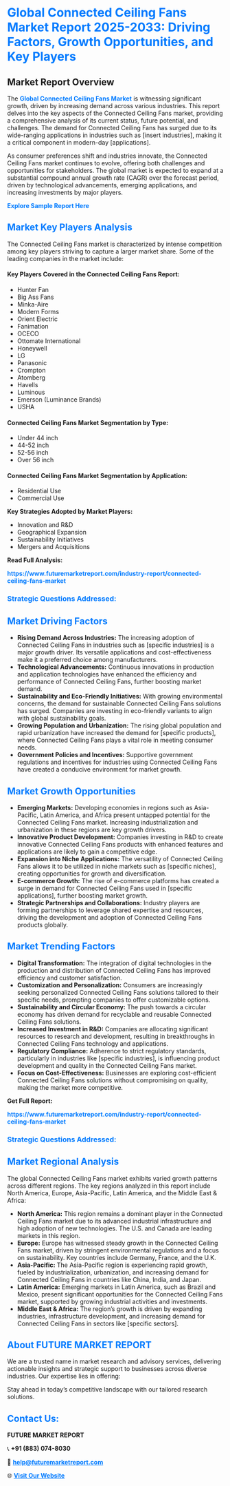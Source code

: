 <h1 style="color: #007BFF;">Global Connected Ceiling Fans Market Report 2025-2033: Driving Factors, Growth Opportunities, and Key Players</h1>

<section id="overview">
<h2>Market Report Overview</h2>
<p>The <a href="https://www.futuremarketreport.com/industry-report/connected-ceiling-fans-market" style="color: #007BFF; text-decoration: none;"><strong>Global Connected Ceiling Fans Market</strong></a> is witnessing significant growth, driven by increasing demand across various industries. This report delves into the key aspects of the Connected Ceiling Fans market, providing a comprehensive analysis of its current status, future potential, and challenges. The demand for Connected Ceiling Fans has surged due to its wide-ranging applications in industries such as [insert industries], making it a critical component in modern-day [applications].</p>
<p>As consumer preferences shift and industries innovate, the Connected Ceiling Fans market continues to evolve, offering both challenges and opportunities for stakeholders. The global market is expected to expand at a substantial compound annual growth rate (CAGR) over the forecast period, driven by technological advancements, emerging applications, and increasing investments by major players.</p>
</section>

<section id="overview">
<p><a href="https://www.futuremarketreport.com/request-sample/reportId=43293" style="color: #007BFF; text-decoration: none;"><strong>Explore Sample Report Here</strong></a></p>
</section>

<section id="key-players">
<h2 style="color: #007BFF;">Market Key Players Analysis</h2>
<p>The Connected Ceiling Fans market is characterized by intense competition among key players striving to capture a larger market share. Some of the leading companies in the market include:</p>
<h4>Key Players Covered in the Connected Ceiling Fans Report:</h4>
<ul><li>Hunter Fan</li><li>Big Ass Fans</li><li>Minka-Aire</li><li>Modern Forms</li><li>Orient Electric</li><li>Fanimation</li><li>OCECO</li><li>Ottomate International</li><li>Honeywell</li><li>LG</li><li>Panasonic</li><li>Crompton</li><li>Atomberg</li><li>Havells</li><li>Luminous</li><li>Emerson (Luminance Brands)</li><li>USHA</li></ul>
<h4>Connected Ceiling Fans Market Segmentation by Type:</h4>
<ul><li>Under 44 inch</li><li>44-52 inch</li><li>52-56 inch</li><li>Over 56 inch</li></ul>

<h4>Connected Ceiling Fans Market Segmentation by Application:</h4>
<ul><li>Residential Use</li><li>Commercial Use</li></ul>
<p><strong>Key Strategies Adopted by Market Players:</strong></p>
<ul>
<li>Innovation and R&D</li>
<li>Geographical Expansion</li>
<li>Sustainability Initiatives</li>
<li>Mergers and Acquisitions</li>
</ul>
</section>

<section>
<p><strong>Read Full Analysis: </strong></p><a href="https://www.futuremarketreport.com/industry-report/connected-ceiling-fans-market" style="color: #007BFF; text-decoration: none;"><strong>https://www.futuremarketreport.com/industry-report/connected-ceiling-fans-market</strong></a>
<h3 style="color: #007BFF;">Strategic Questions Addressed:</h3>
</section>

<section id="driving-factors">
<h2 style="color: #007BFF;">Market Driving Factors</h2>
<ul>
<li><strong>Rising Demand Across Industries:</strong> The increasing adoption of Connected Ceiling Fans in industries such as [specific industries] is a major growth driver. Its versatile applications and cost-effectiveness make it a preferred choice among manufacturers.</li>
<li><strong>Technological Advancements:</strong> Continuous innovations in production and application technologies have enhanced the efficiency and performance of Connected Ceiling Fans, further boosting market demand.</li>
<li><strong>Sustainability and Eco-Friendly Initiatives:</strong> With growing environmental concerns, the demand for sustainable Connected Ceiling Fans solutions has surged. Companies are investing in eco-friendly variants to align with global sustainability goals.</li>
<li><strong>Growing Population and Urbanization:</strong> The rising global population and rapid urbanization have increased the demand for [specific products], where Connected Ceiling Fans plays a vital role in meeting consumer needs.</li>
<li><strong>Government Policies and Incentives:</strong> Supportive government regulations and incentives for industries using Connected Ceiling Fans have created a conducive environment for market growth.</li>
</ul>
</section>

<section id="growth-opportunities">
<h2 style="color: #007BFF;">Market Growth Opportunities</h2>
<ul>
<li><strong>Emerging Markets:</strong> Developing economies in regions such as Asia-Pacific, Latin America, and Africa present untapped potential for the Connected Ceiling Fans market. Increasing industrialization and urbanization in these regions are key growth drivers.</li>
<li><strong>Innovative Product Development:</strong> Companies investing in R&D to create innovative Connected Ceiling Fans products with enhanced features and applications are likely to gain a competitive edge.</li>
<li><strong>Expansion into Niche Applications:</strong> The versatility of Connected Ceiling Fans allows it to be utilized in niche markets such as [specific niches], creating opportunities for growth and diversification.</li>
<li><strong>E-commerce Growth:</strong> The rise of e-commerce platforms has created a surge in demand for Connected Ceiling Fans used in [specific applications], further boosting market growth.</li>
<li><strong>Strategic Partnerships and Collaborations:</strong> Industry players are forming partnerships to leverage shared expertise and resources, driving the development and adoption of Connected Ceiling Fans products globally.</li>
</ul>
</section>

<section id="trending-factors">
<h2 style="color: #007BFF;">Market Trending Factors</h2>
<ul>
<li><strong>Digital Transformation:</strong> The integration of digital technologies in the production and distribution of Connected Ceiling Fans has improved efficiency and customer satisfaction.</li>
<li><strong>Customization and Personalization:</strong> Consumers are increasingly seeking personalized Connected Ceiling Fans solutions tailored to their specific needs, prompting companies to offer customizable options.</li>
<li><strong>Sustainability and Circular Economy:</strong> The push towards a circular economy has driven demand for recyclable and reusable Connected Ceiling Fans solutions.</li>
<li><strong>Increased Investment in R&D:</strong> Companies are allocating significant resources to research and development, resulting in breakthroughs in Connected Ceiling Fans technology and applications.</li>
<li><strong>Regulatory Compliance:</strong> Adherence to strict regulatory standards, particularly in industries like [specific industries], is influencing product development and quality in the Connected Ceiling Fans market.</li>
<li><strong>Focus on Cost-Effectiveness:</strong> Businesses are exploring cost-efficient Connected Ceiling Fans solutions without compromising on quality, making the market more competitive.</li>
</ul>
</section>

<section>
<p><strong>Get Full Report: </strong></p><a href="https://www.futuremarketreport.com/industry-report/connected-ceiling-fans-market" style="color: #007BFF; text-decoration: none;"><strong>https://www.futuremarketreport.com/industry-report/connected-ceiling-fans-market</strong></a>
<h3 style="color: #007BFF;">Strategic Questions Addressed:</h3>
</section>


<section id="regional-analysis">
<h2 style="color: #007BFF;">Market Regional Analysis</h2>
<p>The global Connected Ceiling Fans market exhibits varied growth patterns across different regions. The key regions analyzed in this report include North America, Europe, Asia-Pacific, Latin America, and the Middle East & Africa:</p>
<ul>
<li><strong>North America:</strong> This region remains a dominant player in the Connected Ceiling Fans market due to its advanced industrial infrastructure and high adoption of new technologies. The U.S. and Canada are leading markets in this region.</li>
<li><strong>Europe:</strong> Europe has witnessed steady growth in the Connected Ceiling Fans market, driven by stringent environmental regulations and a focus on sustainability. Key countries include Germany, France, and the U.K.</li>
<li><strong>Asia-Pacific:</strong> The Asia-Pacific region is experiencing rapid growth, fueled by industrialization, urbanization, and increasing demand for Connected Ceiling Fans in countries like China, India, and Japan.</li>
<li><strong>Latin America:</strong> Emerging markets in Latin America, such as Brazil and Mexico, present significant opportunities for the Connected Ceiling Fans market, supported by growing industrial activities and investments.</li>
<li><strong>Middle East & Africa:</strong> The region’s growth is driven by expanding industries, infrastructure development, and increasing demand for Connected Ceiling Fans in sectors like [specific sectors].</li>
</ul>
</section>

<footer>
<h2 style="color: #007BFF;">About FUTURE MARKET REPORT</h2>
<p>We are a trusted name in market research and advisory services, delivering actionable insights and strategic support to businesses across diverse industries. Our expertise lies in offering:</p>

<p>Stay ahead in today’s competitive landscape with our tailored research solutions.</p>

<h2 style="color: #007BFF;">Contact Us:</h2>
<p><strong>FUTURE MARKET REPORT</strong></p>
<p>📞 <strong>+91 (883) 074-8030</strong></p>
<p>📧 <strong><a href="mailto:help@futuremarketreport.com" style="color: #007BFF;">help@futuremarketreport.com</a></strong></p>
<p>🌐 <strong><a href="https://www.futuremarketreport.com/" style="color: #007BFF;">Visit Our Website</a></strong></p>
</footer>
